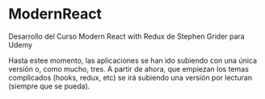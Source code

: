 # ModernReact
Desarrollo del Curso Modern React with Redux de Stephen Grider para Udemy

Hasta estee momento, las aplicaciones se han ido subiendo con una única versión o, como mucho, tres. A partir de ahora, que empiezan los temas complicados (hooks, redux, etc) se irá subiendo una versión por lecturan (siempre que se pueda).
